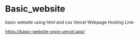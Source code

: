 # Basic_website
basic website using html and css
Vercel Webpage Hosting Link-

https://basic-website-orpin.vercel.app/
